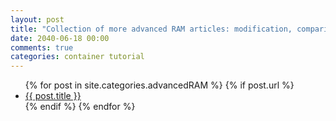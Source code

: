 ```yaml
---
layout: post
title: "Collection of more advanced RAM articles: modification, comparison etc."
date: 2040-06-18 00:00
comments: true
categories: container tutorial
---
```


<a name="top"></a>



<ul>
  {% for post in site.categories.advancedRAM %}
	{% if post.url %}
  <li><a href="{{ post.url }}">{{ post.title }}</a></li>
	{% endif %}
  {% endfor %}
</ul>
